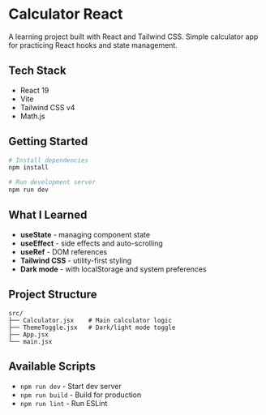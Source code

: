 # Calculator React

A learning project built with React and Tailwind CSS. Simple calculator app for practicing React hooks and state management.

## Tech Stack

- React 19
- Vite
- Tailwind CSS v4
- Math.js

## Getting Started

```bash
# Install dependencies
npm install

# Run development server
npm run dev
```

## What I Learned

- **useState** - managing component state
- **useEffect** - side effects and auto-scrolling
- **useRef** - DOM references
- **Tailwind CSS** - utility-first styling
- **Dark mode** - with localStorage and system preferences

## Project Structure

```
src/
├── Calculator.jsx    # Main calculator logic
├── ThemeToggle.jsx   # Dark/light mode toggle
├── App.jsx
└── main.jsx
```

## Available Scripts

- `npm run dev` - Start dev server
- `npm run build` - Build for production
- `npm run lint` - Run ESLint
